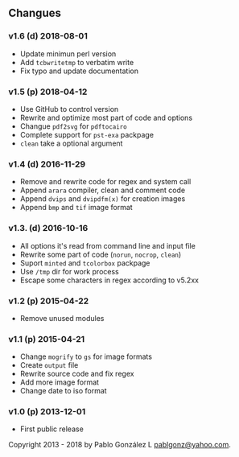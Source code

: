 ## Changues
### v1.6 (d)  2018-08-01
- Update minimun perl version
- Add `tcbwritetmp` to verbatim write
- Fix typo and update documentation
### v1.5 (p)  2018-04-12
- Use GitHub to control version
- Rewrite and optimize most part of code and options
- Changue `pdf2svg` for `pdftocairo`
- Complete support for `pst-exa` packpage
- `clean` take a optional argument
### v1.4 (d)  2016-11-29
- Remove and rewrite code for regex and system call
- Append `arara` compiler, clean and comment code
- Append `dvips` and `dvipdfm(x)` for creation images
- Append `bmp` and `tif` image format
### v1.3. (d)  2016-10-16
- All options it's read from command line and input file
- Rewrite some part of code (`norun`, `nocrop`, `clean`)
- Suport `minted` and `tcolorbox` packpage
- Use `/tmp` dir for work process
- Escape some characters in regex according to v5.2xx
### v1.2  (p)  2015-04-22
- Remove unused modules
### v1.1  (p)  2015-04-21
- Change `mogrify` to `gs` for image formats
- Create `output` file
- Rewrite source code and fix regex
- Add more image format
- Change date to iso format
### v1.0  (p)  2013-12-01
- First public release

Copyright 2013 - 2018 by Pablo González L <pablgonz@yahoo.com>.
